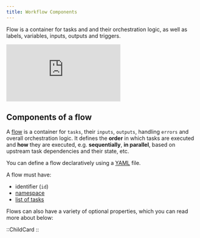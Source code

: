 ```yaml
---
title: Workflow Components
---
```


Flow is a container for tasks and and their orchestration logic, as well as labels, variables, inputs, outputs and triggers.

<div class="video-container">
  <iframe src="https://www.youtube.com/embed/videoseries?si=whmYodwNaDUsj1VL&amp;list=PLEK3H8YwZn1qZQ6s3FORSx9fwZUpZKHVM" title="YouTube video player" frameborder="0" allow="accelerometer; autoplay; clipboard-write; encrypted-media; gyroscope; picture-in-picture; web-share" referrerpolicy="strict-origin-when-cross-origin" allowfullscreen></iframe>
</div>

## Components of a flow

A [flow](../04.workflow-components/01.flow.md) is a container for `tasks`, their `inputs`, `outputs`, handling `errors` and overall orchestration logic. It defines the **order** in which tasks are executed and **how** they are executed, e.g. **sequentially**, **in parallel**, based on upstream task dependencies and their state, etc.

You can define a flow declaratively using a [YAML](https://en.wikipedia.org/wiki/YAML) file.

A flow must have:
- identifier (`id`)
- [namespace](../04.workflow-components/02.namespace.md)
- [list of tasks](../04.workflow-components/01.tasks/index.md)

Flows can also have a variety of optional properties, which you can read more about below:

::ChildCard
::
